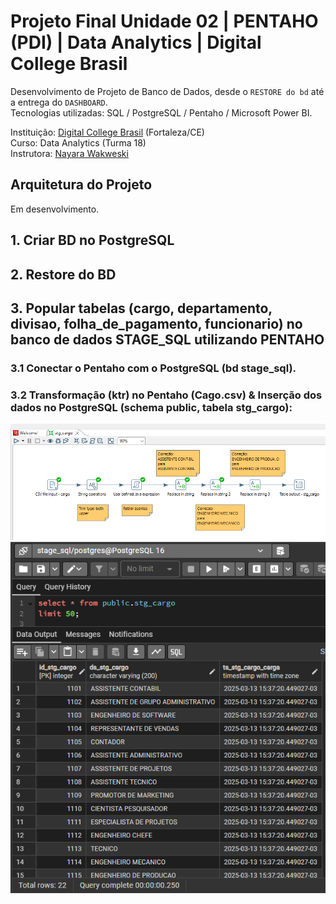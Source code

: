# Projeto Final Unidade 02 | PENTAHO (PDI) | Data Analytics | Digital College Brasil

Desenvolvimento de Projeto de Banco de Dados, desde o `RESTORE do bd` até a entrega do `DASHBOARD`.<br>
Tecnologias utilizadas: SQL / PostgreSQL / Pentaho / Microsoft Power BI.<br> 

Instituição: [Digital College Brasil](https://digitalcollege.com.br/) (Fortaleza/CE) <br>
Curso: Data Analytics (Turma 18) <br>
Instrutora: [Nayara Wakweski](https://github.com/NayaraWakewski) <br>

## Arquitetura do Projeto
Em desenvolvimento.

## 1. Criar BD no PostgreSQL

## 2. Restore do BD

## 3. Popular tabelas (cargo, departamento, divisao, folha_de_pagamento, funcionario) no banco de dados STAGE_SQL utilizando PENTAHO

### 3.1 Conectar o Pentaho com o PostgreSQL (bd stage_sql).

### 3.2 Transformação (ktr) no Pentaho (Cago.csv) & Inserção dos dados no PostgreSQL (schema public, tabela stg_cargo):
![screenshot](/images/pentaho_stg_cargo.png) <br>
![screenshot](/images/postgresql_stg_cargo.png) <br>